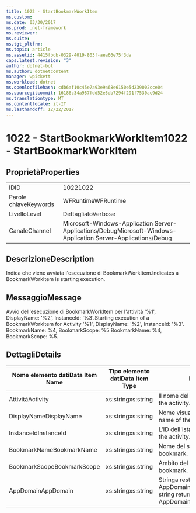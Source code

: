 ```yaml
---
title: 1022 - StartBookmarkWorkItem
ms.custom: 
ms.date: 03/30/2017
ms.prod: .net-framework
ms.reviewer: 
ms.suite: 
ms.tgt_pltfrm: 
ms.topic: article
ms.assetid: 4415fbdb-0329-4019-803f-aea66e75f3da
caps.latest.revision: "3"
author: dotnet-bot
ms.author: dotnetcontent
manager: wpickett
ms.workload: dotnet
ms.openlocfilehash: cdb6af10c45e7a93e9a68e6150e5d239002cce04
ms.sourcegitcommit: 16186c34a957fdd52e5db7294f291f7530ac9d24
ms.translationtype: MT
ms.contentlocale: it-IT
ms.lasthandoff: 12/22/2017
---
```

# <a name="1022---startbookmarkworkitem"></a><span data-ttu-id="9ce0e-102">1022 - StartBookmarkWorkItem</span><span class="sxs-lookup"><span data-stu-id="9ce0e-102">1022 - StartBookmarkWorkItem</span></span>
## <a name="properties"></a><span data-ttu-id="9ce0e-103">Proprietà</span><span class="sxs-lookup"><span data-stu-id="9ce0e-103">Properties</span></span>  
  
|||  
|-|-|  
|<span data-ttu-id="9ce0e-104">ID</span><span class="sxs-lookup"><span data-stu-id="9ce0e-104">ID</span></span>|<span data-ttu-id="9ce0e-105">1022</span><span class="sxs-lookup"><span data-stu-id="9ce0e-105">1022</span></span>|  
|<span data-ttu-id="9ce0e-106">Parole chiave</span><span class="sxs-lookup"><span data-stu-id="9ce0e-106">Keywords</span></span>|<span data-ttu-id="9ce0e-107">WFRuntime</span><span class="sxs-lookup"><span data-stu-id="9ce0e-107">WFRuntime</span></span>|  
|<span data-ttu-id="9ce0e-108">Livello</span><span class="sxs-lookup"><span data-stu-id="9ce0e-108">Level</span></span>|<span data-ttu-id="9ce0e-109">Dettagliato</span><span class="sxs-lookup"><span data-stu-id="9ce0e-109">Verbose</span></span>|  
|<span data-ttu-id="9ce0e-110">Canale</span><span class="sxs-lookup"><span data-stu-id="9ce0e-110">Channel</span></span>|<span data-ttu-id="9ce0e-111">Microsoft-Windows-Application Server-Applications/Debug</span><span class="sxs-lookup"><span data-stu-id="9ce0e-111">Microsoft-Windows-Application Server-Applications/Debug</span></span>|  
  
## <a name="description"></a><span data-ttu-id="9ce0e-112">Descrizione</span><span class="sxs-lookup"><span data-stu-id="9ce0e-112">Description</span></span>  
 <span data-ttu-id="9ce0e-113">Indica che viene avviata l'esecuzione di BookmarkWorkItem.</span><span class="sxs-lookup"><span data-stu-id="9ce0e-113">Indicates a BookmarkWorkItem is starting execution.</span></span>  
  
## <a name="message"></a><span data-ttu-id="9ce0e-114">Messaggio</span><span class="sxs-lookup"><span data-stu-id="9ce0e-114">Message</span></span>  
 <span data-ttu-id="9ce0e-115">Avvio dell'esecuzione di BookmarkWorkItem per l'attività '%1', DisplayName: '%2', InstanceId: '%3'.</span><span class="sxs-lookup"><span data-stu-id="9ce0e-115">Starting execution of a BookmarkWorkItem for Activity '%1', DisplayName: '%2', InstanceId: '%3'.</span></span>  <span data-ttu-id="9ce0e-116">BookmarkName: %4, BookmarkScope: %5.</span><span class="sxs-lookup"><span data-stu-id="9ce0e-116">BookmarkName: %4, BookmarkScope: %5.</span></span>  
  
## <a name="details"></a><span data-ttu-id="9ce0e-117">Dettagli</span><span class="sxs-lookup"><span data-stu-id="9ce0e-117">Details</span></span>  
  
|<span data-ttu-id="9ce0e-118">Nome elemento dati</span><span class="sxs-lookup"><span data-stu-id="9ce0e-118">Data Item Name</span></span>|<span data-ttu-id="9ce0e-119">Tipo elemento dati</span><span class="sxs-lookup"><span data-stu-id="9ce0e-119">Data Item Type</span></span>|<span data-ttu-id="9ce0e-120">Descrizione</span><span class="sxs-lookup"><span data-stu-id="9ce0e-120">Description</span></span>|  
|--------------------|--------------------|-----------------|  
|<span data-ttu-id="9ce0e-121">Attività</span><span class="sxs-lookup"><span data-stu-id="9ce0e-121">Activity</span></span>|<span data-ttu-id="9ce0e-122">xs:string</span><span class="sxs-lookup"><span data-stu-id="9ce0e-122">xs:string</span></span>|<span data-ttu-id="9ce0e-123">Il nome del tipo di attività.</span><span class="sxs-lookup"><span data-stu-id="9ce0e-123">The type name of the activity.</span></span>|  
|<span data-ttu-id="9ce0e-124">DisplayName</span><span class="sxs-lookup"><span data-stu-id="9ce0e-124">DisplayName</span></span>|<span data-ttu-id="9ce0e-125">xs:string</span><span class="sxs-lookup"><span data-stu-id="9ce0e-125">xs:string</span></span>|<span data-ttu-id="9ce0e-126">Nome visualizzato dell'attività.</span><span class="sxs-lookup"><span data-stu-id="9ce0e-126">The display name of the activity.</span></span>|  
|<span data-ttu-id="9ce0e-127">InstanceId</span><span class="sxs-lookup"><span data-stu-id="9ce0e-127">InstanceId</span></span>|<span data-ttu-id="9ce0e-128">xs:string</span><span class="sxs-lookup"><span data-stu-id="9ce0e-128">xs:string</span></span>|<span data-ttu-id="9ce0e-129">L'ID dell'istanza dell'attività.</span><span class="sxs-lookup"><span data-stu-id="9ce0e-129">The instance id of the activity.</span></span>|  
|<span data-ttu-id="9ce0e-130">BookmarkName</span><span class="sxs-lookup"><span data-stu-id="9ce0e-130">BookmarkName</span></span>|<span data-ttu-id="9ce0e-131">xs:string</span><span class="sxs-lookup"><span data-stu-id="9ce0e-131">xs:string</span></span>|<span data-ttu-id="9ce0e-132">Nome del segnalibro.</span><span class="sxs-lookup"><span data-stu-id="9ce0e-132">The name of the bookmark.</span></span>|  
|<span data-ttu-id="9ce0e-133">BookmarkScope</span><span class="sxs-lookup"><span data-stu-id="9ce0e-133">BookmarkScope</span></span>|<span data-ttu-id="9ce0e-134">xs:string</span><span class="sxs-lookup"><span data-stu-id="9ce0e-134">xs:string</span></span>|<span data-ttu-id="9ce0e-135">Ambito del segnalibro.</span><span class="sxs-lookup"><span data-stu-id="9ce0e-135">The scope of the bookmark.</span></span>|  
|<span data-ttu-id="9ce0e-136">AppDomain</span><span class="sxs-lookup"><span data-stu-id="9ce0e-136">AppDomain</span></span>|<span data-ttu-id="9ce0e-137">xs:string</span><span class="sxs-lookup"><span data-stu-id="9ce0e-137">xs:string</span></span>|<span data-ttu-id="9ce0e-138">Stringa restituita da AppDomain.CurrentDomain.FriendlyName.</span><span class="sxs-lookup"><span data-stu-id="9ce0e-138">The string returned by AppDomain.CurrentDomain.FriendlyName.</span></span>|
